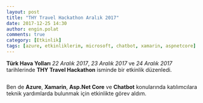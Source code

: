```yaml
---
layout: post
title: "THY Travel Hackathon Aralık 2017"
date: 2017-12-25 14:30
author: engin.polat
comments: true
category: [Etkinlik]
tags: [azure, etkinliklerim, microsoft, chatbot, xamarin, aspnetcore]
---
```

**Türk Hava Yolları** *22 Aralık 2017*, *23 Aralık 2017* ve *24 Aralık 2017* tarihlerinde **THY Travel Hackathon** isminde bir etkinlik düzenledi.

<img class="lazy img-responsive" data-src="/assets/uploads/2017/12/thy-travel-hackathon.png" />

Ben de **Azure**, **Xamarin**, **Asp.Net Core** ve **Chatbot** konularında katılımcılara teknik yardımlarda bulunmak için etkinlikte görev aldım.
